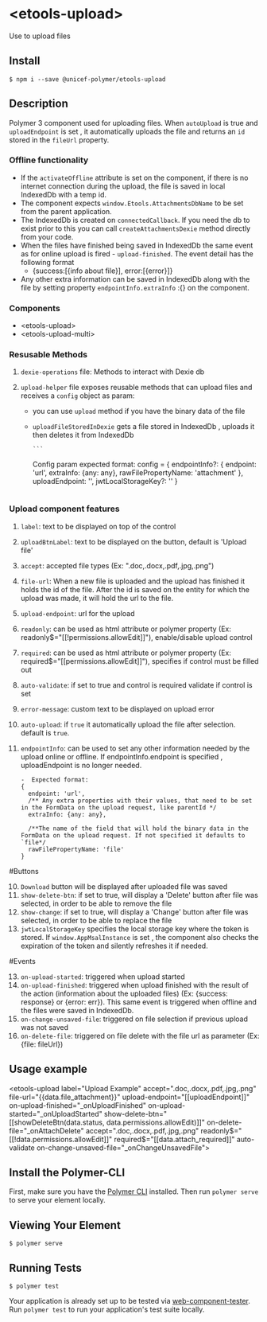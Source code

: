 # \<etools-upload\>

Use to upload files

## Install

`$ npm i --save @unicef-polymer/etools-upload`

## Description

Polymer 3 component used for uploading files.
When `autoUpload` is true and `uploadEndpoint` is set , it automatically uploads the file and returns an `id` stored in the `fileUrl` property.

### Offline functionality

- If the `activateOffline` attribute is set on the <etools-upload-multi> component, if there is no internet connection during the upload, the file is saved in local IndexedDb with a temp id.
- The component expects `window.Etools.AttachmentsDbName` to be set from the parent application.
- The IndexedDb is created on `connectedCallback`. If you need the db to exist prior to this you can call `createAttachmentsDexie` method directly from your code.
- When the files have finished being saved in IndexedDb the same event as for online upload is fired - `upload-finished`. The event detail has the following format
  - {success:[{info about file}], error:[{error}]}
- Any other extra information can be saved in IndexedDb along with the file by setting property `endpointInfo.extraInfo` :{} on the component.

### Components

- \<etools-upload\>
- \<etools-upload-multi\>

### Resusable Methods

1.  `dexie-operations` file: Methods to interact with Dexie db
2.  `upload-helper` file exposes reusable methods that can upload files and receives a `config` object as param:

    - you can use `upload` method if you have the binary data of the file
    - `uploadFileStoredInDexie` gets a file stored in IndexedDb , uploads it then deletes it from IndexedDb

          ```

      Config param expected format:
      config = {
      endpointInfo?: {
      endpoint: 'url',
      extraInfo: {any: any},
      rawFilePropertyName: 'attachment'
      },
      uploadEndpoint: '',
      jwtLocalStorageKey?: ''
      }

      ```

      ```

### Upload component features

1.  `label`: text to be displayed on top of the control
2.  `uploadBtnLabel`: text to be displayed on the button, default is 'Upload file'
3.  `accept`: accepted file types (Ex: ".doc,.docx,.pdf,.jpg,.png")
4.  `file-url`: When a new file is uploaded and the upload has finished it holds the id of the file. After the id is saved on the entity for which the upload was made, it will hold the url to the file.
5.  `upload-endpoint`: url for the upload
6.  `readonly`: can be used as html attribute or polymer property (Ex: readonly$="[[!permissions.allowEdit]]"), enable/disable upload control
7.  `required`: can be used as html attribute or polymer property (Ex: required$="[[permissions.allowEdit]]"), specifies if control must be filled out
8.  `auto-validate`: if set to true and control is required validate if control is set
9.  `error-message`: custom text to be displayed on upload error
10. `auto-upload`: if `true` it automatically upload the file after selection. default is `true`.
11. `endpointInfo`: can be used to set any other information needed by the upload online or offline. If endpointInfo.endpoint is specified , uploadEndpoint is no longer needed.

        -  Expected format:
        {
          endpoint: 'url',
          /** Any extra properties with their values, that need to be set in the FormData on the upload request, like parentId */
          extraInfo: {any: any},

          /**The name of the field that will hold the binary data in the FormData on the upload request. If not specified it defaults to `file*/
          rawFilePropertyName: 'file'
        }

#Buttons

10. `Download` button will be displayed after uploaded file was saved
11. `show-delete-btn`: if set to true, will display a 'Delete' button after file was selected, in order to be able to remove the file
12. `show-change`: if set to true, will display a 'Change' button after file was selected, in order to be able to replace the file
13. `jwtLocalStorageKey` specifies the local storage key where the token is stored. If `window.AppMsalInstance` is set , the component also checks the expiration of the token and silently refreshes it if needed.

#Events

13. `on-upload-started`: triggered when upload started
14. `on-upload-finished`: triggered when upload finished with the result of the action (information about the uploaded files) (Ex: {success: response} or {error: err}). This same event is triggered when offline and the files were saved in IndexedDb.
15. `on-change-unsaved-file`: triggered on file selection if previous upload was not saved
16. `on-delete-file`: triggered on file delete with the file url as parameter (Ex: {file: fileUrl})

## Usage example

<etools-upload
label="Upload Example"
accept=".doc,.docx,.pdf,.jpg,.png"
file-url="{{data.file_attachment}}"
upload-endpoint="[[uploadEndpoint]]"
on-upload-finished="\_onUploadFinished"
on-upload-started="\_onUploadStarted"
show-delete-btn="[[showDeleteBtn(data.status, data.permissions.allowEdit)]]"
on-delete-file="\_onAttachDelete"
accept=".doc,.docx,.pdf,.jpg,.png"
readonly$="[[!data.permissions.allowEdit]]"
		required$="[[data.attach_required]]"
auto-validate
on-change-unsaved-file="\_onChangeUnsavedFile">
</etools-upload>

## Install the Polymer-CLI

First, make sure you have the [Polymer CLI](https://www.npmjs.com/package/polymer-cli) installed. Then run `polymer serve` to serve your element locally.

## Viewing Your Element

```
$ polymer serve
```

## Running Tests

```
$ polymer test
```

Your application is already set up to be tested via [web-component-tester](https://github.com/Polymer/web-component-tester). Run `polymer test` to run your application's test suite locally.
